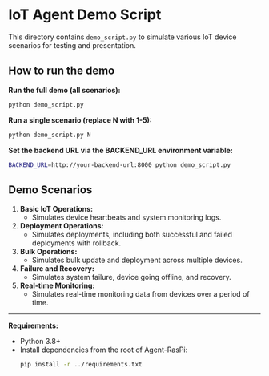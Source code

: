 # IoT Agent Demo Script

This directory contains `demo_script.py` to simulate various IoT device scenarios for testing and presentation.

## How to run the demo

**Run the full demo (all scenarios):**
```bash
python demo_script.py
```

**Run a single scenario (replace N with 1-5):**
```bash
python demo_script.py N
```

**Set the backend URL via the BACKEND_URL environment variable:**
```bash
BACKEND_URL=http://your-backend-url:8000 python demo_script.py
```

## Demo Scenarios

1. **Basic IoT Operations:**
   - Simulates device heartbeats and system monitoring logs.
2. **Deployment Operations:**
   - Simulates deployments, including both successful and failed deployments with rollback.
3. **Bulk Operations:**
   - Simulates bulk update and deployment across multiple devices.
4. **Failure and Recovery:**
   - Simulates system failure, device going offline, and recovery.
5. **Real-time Monitoring:**
   - Simulates real-time monitoring data from devices over a period of time.

---

**Requirements:**
- Python 3.8+
- Install dependencies from the root of Agent-RasPi:
  ```bash
  pip install -r ../requirements.txt
  ``` 